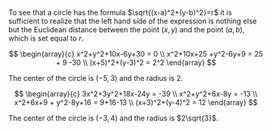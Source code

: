 To see that a circle has the formula $\sqrt{(x-a)^2+(y-b)^2}=r$ it is sufficient to realize that the left hand side of the expression is nothing else but the Euclidean distance between the point $(x,y)$ and the point $(a,b)$, which is set equal to $r$.

$$
\begin{array}{c}
x^2+y^2+10x-6y+30 = 0 \\
x^2+10x+25 +y^2-6y+9 = 25 + 9 -30 \\
(x+5)^2+(y-3)^2 = 2^2
\end{array}
$$

The center of the circle is $(-5,3)$ and the radius is $2$.

$$
\begin{array}{c}
3x^2+3y^2+18x-24y = -39 \\
x^2+y^2+6x-8y = -13 \\
x^2+6x+9 + y^2-8y+16 = 9+16-13 \\
(x+3)^2+(y-4)^2 = 12
\end{array}
$$

The center of the circle is $(-3,4)$ and the radius is $2\sqrt{3}$.
